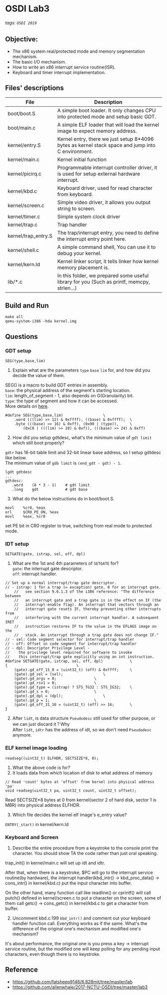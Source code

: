 # OSDI Lab3
###### tags: `OSDI 2019`

## Objective:
+ The x86 system real/protected mode and memory segmentation mechanism.
+ The basic I/O mechanism.
+ How to write an x86 interrupt service routine(ISR).
+ Keyboard and timer interrupt implementation.

## Files' descriptions
| File | Description |
| -------- | -------- | 
| boot/boot.S     | A simple boot loader. It only changes CPU into protected mode and setup basic GDT.     | 
| boot/main.c | A simple ELF loader that will load the kernel image to expect memory address.
| kernel/entry.S|Kernel entry, there we just setup 8\*4096 bytes as kernel stack space and jump into C environment.
|kernel/main.c|Kernel initial function
|kernel/picirq.c|Programmable interrupt controller driver, it is used for setup external hardware interrupt.
|kernel/kbd.c|Keyboard driver, used for read character from keyboard.
|kernel/screen.c|Simple video driver, it allows you output string to screen.
|kernel/timer.c|Simple system clock driver
|kernel/trap.c|Trap handler
|kernel/trap_entry.S|The trap/interrupt entry, you need to define the interrupt entry point here.
|kernel/shell.c| A simple command shell, You can use it to debug your kernel.
|kernel/kern.ld| Kernel linker script, it tells linker how kernel memory placement is.
|lib/\*.c| In this folder, we prepared some useful library for you (Such as printf, memcpy, strlen…)

## Build and Run
```
make all
qemu-system-i386 -hda kernel.img
```

## Questions
### GDT setup

`SEG(type,base,lim)`
1. Explain what are the parameters `type` `base` `lim` for, and how did you decide the value of them.

SEG() is a macro to build GDT entries in assembly.</br>
`base`: the physical address of the segment's starting location.</br>
`lim`: length_of_segment - 1, also depends on G(Granularity) bit.</br>
`type`: the type of segment and how it can be accessed.</br>
More details on [here](https://0xax.gitbooks.io/linux-insides/content/Booting/linux-bootstrap-2.html).

```
#define SEG(type,base,lim)					\
    .word (((lim) >> 12) & 0xffff), ((base) & 0xffff);	\
    .byte (((base) >> 16) & 0xff), (0x90 | (type)),		\
        (0xC0 | (((lim) >> 28) & 0xf)), (((base) >> 24) & 0xff)
```

 2. How did you setup gdtdesc, what's the minimum value of `gdt limit` which still boot properly?
 
`gdtr` has 16-bit table limit and 32-bit linear base address, so I setup gdtdesc like below.</br>
The minimum value of `gdb limit` is `(end_gdt - gdt) - 1`.
 
 ```clike
 lgdt gdtdesc
 ...
 gdtdesc:
    .word    (8 * 3 - 1)    # gdt limit
    .long    gdt            # gdt base
 ```
 
 
 3. What do the below instructions do in boot/boot.S.

```clike
movl    %cr0, %eax
orl     $CR0_PE_ON, %eax
movl    %eax, %cr0
```

set PE bit in CR0 register to true, switching from real mode to protected mode.


### IDT setup

`SETGATE(gate, istrap, sel, off, dpl)`
1. What are the 1st and 4th parameters of `SETGATE` for?</br>
`gate`: the interrupt gate descriptor.</br>
`off`: interrupt handler.

```=
// Set up a normal interrupt/trap gate descriptor.
// - istrap: 1 for a trap (= exception) gate, 0 for an interrupt gate.
    //   see section 9.6.1.3 of the i386 reference: "The difference between
    //   an interrupt gate and a trap gate is in the effect on IF (the
    //   interrupt-enable flag). An interrupt that vectors through an
    //   interrupt gate resets IF, thereby preventing other interrupts from
    //   interfering with the current interrupt handler. A subsequent IRET
    //   instruction restores IF to the value in the EFLAGS image on the
    //   stack. An interrupt through a trap gate does not change IF."
// - sel: Code segment selector for interrupt/trap handler
// - off: Offset in code segment for interrupt/trap handler
// - dpl: Descriptor Privilege Level -
//	  the privilege level required for software to invoke
//	  this interrupt/trap gate explicitly using an int instruction.
#define SETGATE(gate, istrap, sel, off, dpl)			\
{								\
    (gate).gd_off_15_0 = (uint32_t) (off) & 0xffff;		\
    (gate).gd_sel = (sel);					\
    (gate).gd_args = 0;					\
    (gate).gd_rsv1 = 0;					\
    (gate).gd_type = (istrap) ? STS_TG32 : STS_IG32;	\
    (gate).gd_s = 0;					\
    (gate).gd_dpl = (dpl);					\
    (gate).gd_p = 1;					\
    (gate).gd_off_31_16 = (uint32_t) (off) >> 16;		\
}
```

2. After `lidt`, is data structure `Pseudodesc` still used for other purpose, or we can just discard it？Why</br>
After `lidt`, `idtr` has the address of idt, so we don't need `Pseudodesc` anymore.


### ELF kernel image loading

`readseg((uint32_t) ELFHDR, SECTSIZE*8, 0);`
1. What the above code is for?
2. It loads data from which location of disk to what address of memory

```
// Read 'count' bytes at 'offset' from kernel into physical address 'pa'
void readseg(uint32_t pa, uint32_t count, uint32_t offset);
```

Read SECTSIZE*8 bytes at 0 from kernel(sector 2 of hard disk, sector 1 is MBR) into physical address ELFHDR.

3. Which file decides the kernel elf image's e_entry value?

`ENTRY(_start)` in kernel/kern.ld


### Keyboard and Screen
1. Describe the entire procedure from a keystroke to the console print the character. You should show TA the code rather than just oral speaking.

trap_init() in kernel/main.c will set up idt and idtr.

After that, when there is a keystroke, $PC will go to the interrupt service routine(by hardware), the interrupt handler(kbd_intr() -> kbd_proc_data() -> cons_intr() in kernel/kbd.c) put the input character into buffer.

On the other hand, many function call like readline() or cprintf() will call putch() defined in kernel/screen.c to put a character on the screen, some of them call getc() -> cons_getc() in kernel/kbd.c to get a character from buffer.

2. Uncomment kbd.c:199 `kbd_intr()` and comment out your keyboard handler function call. Everything works as if the same. What's the difference of the original one's mechanism and modified one's mechanism?

It's about performance, the original one is you press a key -> interrupt service routine, but the modified one will keep polling for any pending input characters, even though there is no keystroke.


## Reference
+ https://github.com/fatsheep9146/6.828mit/tree/master/lab
+ https://github.com/allenwhale/2017-NCTU-OSDI/tree/master/lab3

